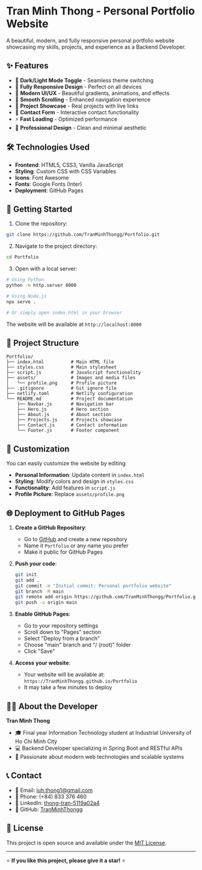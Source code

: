 # Tran Minh Thong - Personal Portfolio Website

A beautiful, modern, and fully responsive personal portfolio website showcasing my skills, projects, and experience as a Backend Developer.

## ✨ Features

- 🌙 **Dark/Light Mode Toggle** - Seamless theme switching
- 📱 **Fully Responsive Design** - Perfect on all devices
- 🎨 **Modern UI/UX** - Beautiful gradients, animations, and effects
- 🚀 **Smooth Scrolling** - Enhanced navigation experience
- 💼 **Project Showcase** - Real projects with live links
- 📧 **Contact Form** - Interactive contact functionality
- ⚡ **Fast Loading** - Optimized performance
- 🎯 **Professional Design** - Clean and minimal aesthetic

## 🛠️ Technologies Used

- **Frontend**: HTML5, CSS3, Vanilla JavaScript
- **Styling**: Custom CSS with CSS Variables
- **Icons**: Font Awesome
- **Fonts**: Google Fonts (Inter)
- **Deployment**: GitHub Pages

## 🚀 Getting Started

1. Clone the repository:
```bash
git clone https://github.com/TranMinhThongg/Portfolio.git
```

2. Navigate to the project directory:
```bash
cd Portfolio
```

3. Open with a local server:
```bash
# Using Python
python -m http.server 8000

# Using Node.js
npx serve .

# Or simply open index.html in your browser
```

The website will be available at `http://localhost:8000`

## 📁 Project Structure

```
Portfolio/
├── index.html          # Main HTML file
├── styles.css          # Main stylesheet
├── script.js           # JavaScript functionality
├── assets/             # Images and media files
│   └── profile.png     # Profile picture
├── .gitignore          # Git ignore file
├── netlify.toml        # Netlify configuration
└── README.md           # Project documentation
    ├── Navbar.js       # Navigation bar
    ├── Hero.js         # Hero section
    ├── About.js        # About section
    ├── Projects.js     # Projects showcase
    ├── Contact.js      # Contact information
    └── Footer.js       # Footer component
```

## 🎨 Customization

You can easily customize the website by editing:

- **Personal Information**: Update content in `index.html`
- **Styling**: Modify colors and design in `styles.css`
- **Functionality**: Add features in `script.js`
- **Profile Picture**: Replace `assets/profile.png`

## 🌐 Deployment to GitHub Pages

1. **Create a GitHub Repository**:
   - Go to [GitHub](https://github.com) and create a new repository
   - Name it `Portfolio` or any name you prefer
   - Make it public for GitHub Pages

2. **Push your code**:
   ```bash
   git init
   git add .
   git commit -m "Initial commit: Personal portfolio website"
   git branch -M main
   git remote add origin https://github.com/TranMinhThongg/Portfolio.git
   git push -u origin main
   ```

3. **Enable GitHub Pages**:
   - Go to your repository settings
   - Scroll down to "Pages" section
   - Select "Deploy from a branch"
   - Choose "main" branch and "/ (root)" folder
   - Click "Save"

4. **Access your website**:
   - Your website will be available at: `https://TranMinhThongg.github.io/Portfolio`
   - It may take a few minutes to deploy

## 👨‍💻 About the Developer

**Tran Minh Thong**
- 🎓 Final year Information Technology student at Industrial University of Ho Chi Minh City
- 💻 Backend Developer specializing in Spring Boot and RESTful APIs
- 🚀 Passionate about modern web technologies and scalable systems

## 📞 Contact

- 📧 Email: iuh.thong1@gmail.com
- 📱 Phone: (+84) 833 376 460
- 💼 LinkedIn: [thong-tran-5119a02a4](https://www.linkedin.com/in/thong-tran-5119a02a4/)
- 🐙 GitHub: [TranMinhThongg](https://github.com/TranMinhThongg)

## 📄 License

This project is open source and available under the [MIT License](LICENSE).

---

⭐ **If you like this project, please give it a star!** ⭐

